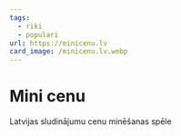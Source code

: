 ```yaml
---
tags:
  - riki
  - populari
url: https://minicenu.lv
card_image: /minicenu.lv.webp
---
```


# Mini cenu

Latvijas sludinājumu cenu minēšanas spēle
